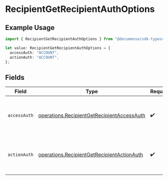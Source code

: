 # RecipientGetRecipientAuthOptions

## Example Usage

```typescript
import { RecipientGetRecipientAuthOptions } from "@documenso/sdk-typescript/models/operations";

let value: RecipientGetRecipientAuthOptions = {
  accessAuth: "ACCOUNT",
  actionAuth: "ACCOUNT",
};
```

## Fields

| Field                                                                                                    | Type                                                                                                     | Required                                                                                                 | Description                                                                                              |
| -------------------------------------------------------------------------------------------------------- | -------------------------------------------------------------------------------------------------------- | -------------------------------------------------------------------------------------------------------- | -------------------------------------------------------------------------------------------------------- |
| `accessAuth`                                                                                             | [operations.RecipientGetRecipientAccessAuth](../../models/operations/recipientgetrecipientaccessauth.md) | :heavy_check_mark:                                                                                       | The type of authentication required for the recipient to access the document.                            |
| `actionAuth`                                                                                             | [operations.RecipientGetRecipientActionAuth](../../models/operations/recipientgetrecipientactionauth.md) | :heavy_check_mark:                                                                                       | The type of authentication required for the recipient to sign the document.                              |